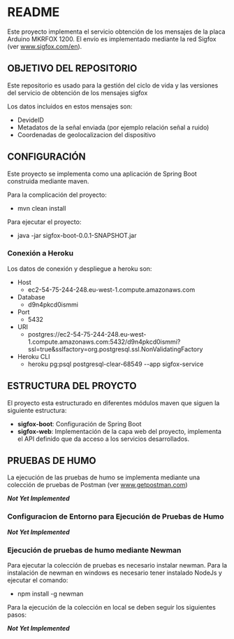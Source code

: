 # README #

Este proyecto implementa el servicio obtención de los mensajes de la placa Arduino MKRFOX 1200. El envío es implementado mediante la red Sigfox (ver www.sigfox.com/en).

## OBJETIVO DEL REPOSITORIO ##

Este repositorio es usado para la gestión del ciclo de vida y las versiones del servicio de obtención de los mensajes sigfox 

Los datos incluidos en estos mensajes son:
* DevideID
* Metadatos de la señal enviada (por ejemplo relación señal a ruido)
* Coordenadas de geolocalizacion del dispositivo

## CONFIGURACIÓN ##

Este proyecto se implementa como una aplicación de Spring Boot construida mediante maven.

Para la complicación del proyecto:

* mvn clean install

Para ejecutar el proyecto:

* java -jar sigfox-boot-0.0.1-SNAPSHOT.jar

### Conexión a Heroku ###

Los datos de conexión y despliegue a heroku son:

* Host
    * ec2-54-75-244-248.eu-west-1.compute.amazonaws.com
* Database
    * d9n4pkcd0ismmi
* Port
    * 5432
* URI
    * postgres://ec2-54-75-244-248.eu-west-1.compute.amazonaws.com:5432/d9n4pkcd0ismmi?ssl=true&sslfactory=org.postgresql.ssl.NonValidatingFactory
* Heroku CLI
    * heroku pg:psql postgresql-clear-68549 --app sigfox-service


## ESTRUCTURA DEL PROYCTO ##

El proyecto esta estructurado en diferentes módulos maven que siguen la siguiente estructura:

* **sigfox-boot**: Configuración de Spring Boot
* **sigfox-web**: Implementación de la capa web del proyecto, implementa el API definido que da acceso a los servicios desarrollados.

## PRUEBAS DE HUMO ##

La ejecución de las pruebas de humo se implementa mediante una colección de pruebas de Postman (ver www.getpostman.com)

***Not Yet Implemented***

### Configuracion de Entorno para Ejecución de Pruebas de Humo ###

***Not Yet Implemented***

### Ejecución de pruebas de humo mediante Newman ###

Para ejecutar la colección de pruebas es necesario instalar newman. Para la instalación de newman en windows es necesario tener instalado NodeJs y ejecutar el comando:

* npm install -g newman

Para la ejecución de la colección en local se deben seguir los siguientes pasos:

***Not Yet Implemented***

